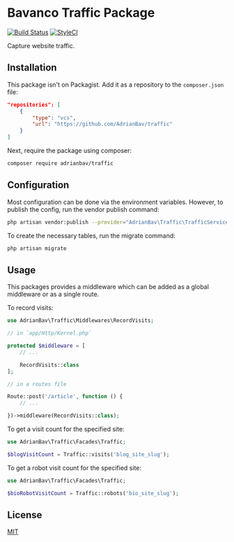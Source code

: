 # Bavanco Traffic Package
[![Build Status](https://travis-ci.com/AdrianBav/traffic.svg?branch=master)](https://travis-ci.com/AdrianBav/traffic)
[![StyleCI](https://github.styleci.io/repos/185431894/shield?branch=master)](https://github.styleci.io/repos/185431894)

Capture website traffic.

## Installation

This package isn't on Packagist. Add it as a repository to the `composer.json` file:

```json
"repositories": [
    {
        "type": "vcs",
        "url": "https://github.com/AdrianBav/traffic"
    }
]
```

Next, require the package using composer:

```bash
composer require adrianbav/traffic
```

## Configuration

Most configuration can be done via the environment variables.
However, to publish the config, run the vendor publish command:

```bash
php artisan vendor:publish --provider="AdrianBav\Traffic\TrafficServiceProvider"
```

To create the necessary tables, run the migrate command:

```bash
php artisan migrate
```

## Usage

This packages provides a middleware which can be added as a global middleware or as a single route.

To record visits:

```php
use AdrianBav\Traffic\Middlewares\RecordVisits;

// in `app/Http/Kernel.php`

protected $middleware = [
    // ...

    RecordVisits::class
];
```

```php
// in a routes file

Route::post('/article', function () {
    // ...

})->middleware(RecordVisits::class);
```

To get a visit count for the specified site:

```php
use AdrianBav\Traffic\Facades\Traffic;

$blogVisitCount = Traffic::visits('blog_site_slug');
```

To get a robot visit count for the specified site:

```php
use AdrianBav\Traffic\Facades\Traffic;

$bioRobotVisitCount = Traffic::robots('bio_site_slug');
```

## License
[MIT](./LICENSE.md)
